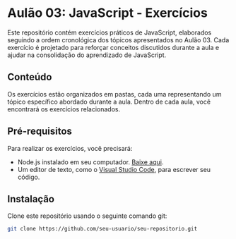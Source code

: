# Aulão 03: JavaScript - Exercícios

Este repositório contém exercícios práticos de JavaScript, elaborados seguindo a ordem cronológica dos tópicos apresentados no Aulão 03. Cada exercício é projetado para reforçar conceitos discutidos durante a aula e ajudar na consolidação do aprendizado de JavaScript.

## Conteúdo

Os exercícios estão organizados em pastas, cada uma representando um tópico específico abordado durante a aula. Dentro de cada aula, você encontrará os exercícios relacionados.

## Pré-requisitos

Para realizar os exercícios, você precisará:
- Node.js instalado em seu computador. [Baixe aqui](https://nodejs.org/en/download/).
- Um editor de texto, como o [Visual Studio Code](https://code.visualstudio.com/), para escrever seu código.

## Instalação

Clone este repositório usando o seguinte comando git:
```bash
git clone https://github.com/seu-usuario/seu-repositorio.git
